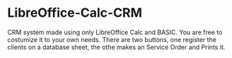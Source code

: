 # LibreOffice-Calc-CRM
CRM system made using only LibreOffice Calc and BASIC. You are free to costumize it to your own needs. There are two buttons, one register the clients on a database sheet, the othe makes an Service Order and Prints it.
